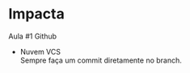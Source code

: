 # Impacta
Aula #1 Github <br />
- Nuvem VCS <br />
Sempre faça um commit diretamente no branch. <br />
